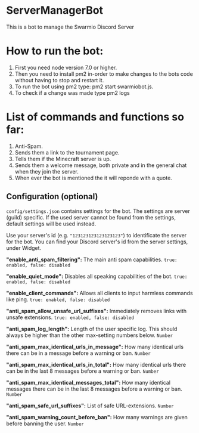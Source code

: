 # ServerManagerBot
This is a bot to manage the Swarmio Discord Server

# How to run the bot:
1) First you need node version 7.0 or higher.
2) Then you need to install pm2 in-order to make changes to the bots code without having to stop and restart it.
3) To run the bot using pm2 type: pm2 start swarmiobot.js.
4) To check if a change was made type pm2 logs

# List of commands and functions so far:
1) Anti-Spam.
2) Sends them a link to the tournament page.
3) Tells them if the Minecraft server is up.
4) Sends them a welcome message, both private and in the general chat when they join the server.
5) When ever the bot is mentioned the it will reponde with a quote.

## Configuration (optional)
`config/settings.json` contains settings for the bot. The settings are server (guild) specific. If the used server cannot be found from the settings, default settings will be used instead.

Use your server's id (e.g. `"123123123123123123"`) to identificate the server for the bot. You can find your Discord server's id from the server settings, under Widget.

**"enable_anti_spam_filtering":** The main anti spam capabilities. `true: enabled, false: disabled`

**"enable_quiet_mode":** Disables all speaking capabilities of the bot. `true: enabled, false: disabled`

**"enable_client_commands":** Allows all clients to input harmless commands like ping. `true: enabled, false: disabled`

**"anti_spam_allow_unsafe_url_suffixes":** Immediately removes links with unsafe extensions. `true: enabled, false: disabled`

**"anti_spam_log_length":** Length of the user specific log. This should always be higher than the other max-setting numbers below. `Number`

**"anti_spam_max_identical_urls_in_message":** How many identical urls there can be in a message before a warning or ban. `Number`

**"anti_spam_max_identical_urls_in_total":** How many identical urls there can be in the last 8 messages before a warning or ban. `Number`

**"anti_spam_max_identical_messages_total":** How many identical messages there can be in the last 8 messages before a warning or ban. `Number`

**"anti_spam_safe_url_suffixes":** List of safe URL-extensions. `Number`

**"anti_spam_warning_count_before_ban":** How many warnings are given before banning the user. `Number`
